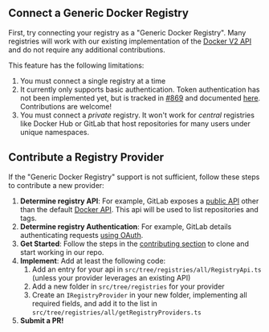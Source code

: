 ## Connect a Generic Docker Registry

First, try connecting your registry as a "Generic Docker Registry". Many registries will work with our existing implementation of the [Docker V2 API](https://docs.docker.com/registry/spec/api/) and do not require any additional contributions.

This feature has the following limitations:
1. You must connect a single registry at a time
1. It currently only supports basic authentication. Token authentication has not been implemented yet, but is tracked in [#869](https://github.com/microsoft/vscode-docker/issues/869) and documented [here](https://docs.docker.com/registry/spec/auth/). Contributions are welcome!
1. You must connect a _private_ registry. It won't work for _central_ registries like Docker Hub or GitLab that host repositories for many users under unique namespaces.

## Contribute a Registry Provider

If the "Generic Docker Registry" support is not sufficient, follow these steps to contribute a new provider:

1. **Determine registry API**: For example, GitLab exposes a [public API](https://docs.gitlab.com/ee/api/container_registry.html) other than the default [Docker API](https://docs.docker.com/registry/spec/auth/). This api will be used to list repositories and tags.
1. **Determine registry Authentication**: For example, GitLab details authenticating requests [using OAuth](https://docs.gitlab.com/ee/api/oauth2.html).
1. **Get Started**: Follow the steps in the [contributing section](https://github.com/microsoft/vscode-docker#contributing) to clone and start working in our repo.
1. **Implement**: Add at least the following code:
    1. Add an entry for your api in `src/tree/registries/all/RegistryApi.ts` (unless your provider leverages an existing API)
    1. Add a new folder in `src/tree/registries` for your provider
    1. Create an `IRegistryProvider` in your new folder, implementing all required fields, and add it to the list in `src/tree/registries/all/getRegistryProviders.ts`
1. **Submit a PR!**